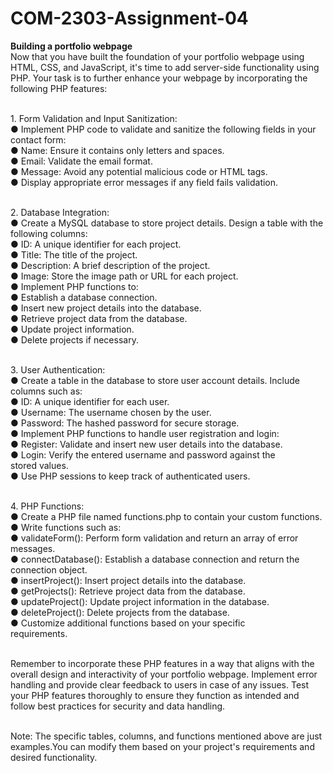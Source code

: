 # COM-2303-Assignment-04

<p><strong>Building a portfolio webpage</strong><br />Now that you have built the foundation of your portfolio webpage using HTML, CSS, and JavaScript, it's time to add server-side functionality using PHP. Your task is to further enhance your webpage by incorporating the following PHP features:</p>
<p><br />1. Form Validation and Input Sanitization:<br />● Implement PHP code to validate and sanitize the following fields in your<br />contact form:<br />● Name: Ensure it contains only letters and spaces.<br />● Email: Validate the email format.<br />● Message: Avoid any potential malicious code or HTML tags.<br />● Display appropriate error messages if any field fails validation.</p>
<p><br />2. Database Integration:<br />● Create a MySQL database to store project details. Design a table with the<br />following columns:<br />● ID: A unique identifier for each project.<br />● Title: The title of the project.<br />● Description: A brief description of the project.<br />● Image: Store the image path or URL for each project.<br />● Implement PHP functions to:<br />● Establish a database connection.<br />● Insert new project details into the database.<br />● Retrieve project data from the database.<br />● Update project information.<br />● Delete projects if necessary.</p>
<p><br />3. User Authentication:<br />● Create a table in the database to store user account details. Include<br />columns such as:<br />● ID: A unique identifier for each user.<br />● Username: The username chosen by the user.<br />● Password: The hashed password for secure storage.<br />● Implement PHP functions to handle user registration and login:<br />● Register: Validate and insert new user details into the database.<br />● Login: Verify the entered username and password against the<br />stored values.<br />● Use PHP sessions to keep track of authenticated users.</p>
<p><br />4. PHP Functions:<br />● Create a PHP file named functions.php to contain your custom functions.<br />● Write functions such as:<br />● validateForm(): Perform form validation and return an array of error<br />messages.<br />● connectDatabase(): Establish a database connection and return the<br />connection object.<br />● insertProject(): Insert project details into the database.<br />● getProjects(): Retrieve project data from the database.<br />● updateProject(): Update project information in the database.<br />● deleteProject(): Delete projects from the database.<br />● Customize additional functions based on your specific<br />requirements.</p>
<p><br />Remember to incorporate these PHP features in a way that aligns with the overall design and interactivity of your portfolio webpage. Implement error handling and provide clear feedback to users in case of any issues. Test your PHP features thoroughly to ensure they function as intended and follow best practices for security and data handling.</p>
<p><br />Note: The specific tables, columns, and functions mentioned above are just examples.You can modify them based on your project's requirements and desired functionality.</p>
